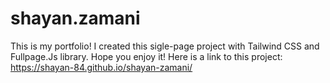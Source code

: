 # shayan.zamani
This is my portfolio!
I created this sigle-page project with Tailwind CSS and Fullpage.Js library. Hope you enjoy it!
Here is a link to this project: https://shayan-84.github.io/shayan-zamani/
